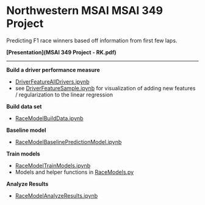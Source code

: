 # Northwestern MSAI MSAI 349 Project

Predicting F1 race winners based off information from first few laps.

**[Presentation](MSAI 349 Project - RK.pdf)**

***

**Build a driver performance measure**
- [DriverFeatureAllDrivers.ipynb](DriverFeatureAllDrivers.ipynb)
- see [DriverFeatureSample.ipynb](DriverFeatureSample.ipynb) for visualization of adding new features / regularization to the linear regression

**Build data set**
- [RaceModelBuildData.ipynb](RaceModelBuildData.ipynb)

**Baseline model**
- [RaceModelBaselinePredictionModel.ipynb](RaceModelBaselinePredictionModel.ipynb)

**Train models**
- [RaceModelTrainModels.ipynb](RaceModelTrainModels.ipynb)
- Models and helper functions in [RaceModels.py](RaceModels.py)

**Analyze Results**
- [RaceModelAnalyzeResults.ipynb](RaceModelAnalyzeResults.ipynb)
